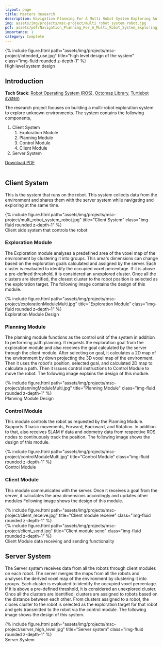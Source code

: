 ```yaml
---
layout: page
title: Masters Research
description: Navigation Planning For A Multi Robot System Exploring An Unknown Environment Supported By Volumetric Data
img: assets/img/projects/msc-project/multi_robot_system_robot.jpg
pdf: assets/pdf/Navigation_Planning_For_A_Multi_Robot_System_Exploring_An_Unknown_Environment_Supported_By_Volumetric_Data.pdf
importance: 1
category: Complete
---
```


<div class="row">
    <div class="col-sm mt-3 mt-md-0">
        {% include figure.html path="assets/img/projects/msc-project/intended_use.jpg" title="high level design of the system" class="img-fluid rounded z-depth-1" %}
    </div>
</div>
<div class="caption">
    High level system design
</div>

<h2>Introduction</h2>

<b>Tech Stack:</b> [Robot Operating System (ROS)](https://www.ros.org/), [Octomap Library](https://octomap.github.io/), [Turtlebot system](https://www.turtlebot.com/)

The research project focuses on building a multi-robot exploration system to explore unknown environments. The system contains the following components,

<ol>
    <li>Client System
        <ol>
            <li>Exploration Module</li>
            <li>Planning Module</li>
            <li>Control Module</li>
            <li>Client Module</li>
        </ol>
    </li>
    <li>Server System</li>
</ol>

<div class="row ml-1 mr-1 p-0">
    <div class="icon" data-toggle="tooltip" title="Thesis report">
        <a href="{{ page.pdf | relative_url }}"><i class="fas fa-file-pdf gh-icon"></i> Download PDF</a>
    </div>
</div>

<br>

<h2>Client System</h2>

This is the system that runs on the robot. This system collects data from the environment and shares them with the server system while navigating and exploring at the same time.

<div class="row">
    <div class="col-sm mt-3 mt-md-0">
        {% include figure.html path="assets/img/projects/msc-project/multi_robot_system_robot.jpg" title="Client System" class="img-fluid rounded z-depth-1" %}
    </div>
</div>
<div class="caption">
    Client side system that controls the robot
</div>

<h3>Exploration Module</h3>

The Exploration module analyses a predefined area of the voxel map of the environment by clustering it into groups. This area's dimensions can change based on the exploration goals calculated and assigned by the server. Each cluster is evaluated to identify the occupied voxel percentage. If it is above a pre-defined threshold, it is considered an unexplored cluster. Once all the clusters are identified, the closest cluster to the robot position is selected as the exploration target. The following image contains the design of this module.

<div class="row">
    <div class="col-sm mt-3 mt-md-0">
        {% include figure.html path="assets/img/projects/msc-project/explorationModuleMulti.jpg" title="Exploration Module" class="img-fluid rounded z-depth-1" %}
    </div>
</div>
<div class="caption">
    Exploration Module Design
</div>

<h3>Planning Module</h3>

The planning module functions as the control unit of the system in addition to performing path planning. It requests the exploration goal from the exploration module and also receives the goal calculated by the server through the client module. After selecting on goal, it calculates a 2D map of the environment by down projecting the 3D voxel map of the environment. Then it uses the robot's position, selected goal, and calculated 2D map to calculate a path. Then it issues control instructions to Control Module to move the robot. The following image explains the design of this module.

<div class="row">
    <div class="col-sm mt-3 mt-md-0">
        {% include figure.html path="assets/img/projects/msc-project/planningModuleMulti.jpg" title="Planning Module" class="img-fluid rounded z-depth-1" %}
    </div>
</div>
<div class="caption">
    Planning Module Design
</div>

<h3>Control Module</h3>

This module controls the robot as requested by the Planning Module. Supports 3 basic movements, Forward, Backward, and Rotation. In addition to that, also receives SLAM tf data and odometry data from respective ROS nodes to continuously track the position. The following image shows the design of this module.

<div class="row">
    <div class="col-sm mt-3 mt-md-0">
        {% include figure.html path="assets/img/projects/msc-project/controlModuleMulti.jpg" title="Control Module" class="img-fluid rounded z-depth-1" %}
    </div>
</div>
<div class="caption">
    Control Module
</div>

<h3>Client Module</h3>

This module communicates with the server. Once it receives a goal from the server, it calculates the area dimensions accordingly and updates other modules Following image shows the design of this module.

<div class="row">
    <div class="col-sm-4 mt-2 mt-md-0">
        {% include figure.html path="assets/img/projects/msc-project/client_receive.jpg" title="Client module receive" class="img-fluid rounded z-depth-1" %}
    </div>
    <div class="col-sm-8 mt-2 mt-md-0">
        {% include figure.html path="assets/img/projects/msc-project/client_send.jpg" title="Client module send" class="img-fluid rounded z-depth-1" %}
    </div>
</div>
<div class="caption">
    Client Module data receiving and sending functionality
</div>

<h2>Server System</h2>

The Server system receives data from all the robots through client modules on each robot. The server merges the maps from all the robots and analyses the derived voxel map of the environment by clustering it into groups. Each cluster is evaluated to identify the occupied voxel percentage. If it is above a pre-defined threshold, it is considered an unexplored cluster. Once all the clusters are identified, clusters are assigned to robots based on the distance between each other. From clusters assigned to a robot, the closes cluster to the robot is selected as the exploration target for that robot and gets transmitted to the robot via the control module. The following image shows the design of this system.

<div class="row">
    <div class="col-sm mt-3 mt-md-0">
        {% include figure.html path="assets/img/projects/msc-project/server_high_level.jpg" title="Server system" class="img-fluid rounded z-depth-1" %}
    </div>
</div>
<div class="caption">
    Server System
</div>
